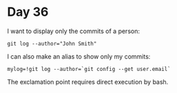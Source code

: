 # Day 36

I want to display only the commits of a person:

    git log --author="John Smith"

I can also make an alias to show only my commits:

    mylog=!git log --author=`git config --get user.email`

The exclamation point requires direct execution by bash.
